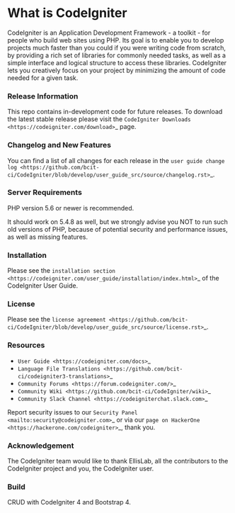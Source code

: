 # What is CodeIgniter

CodeIgniter is an Application Development Framework - a toolkit - for people
who build web sites using PHP. Its goal is to enable you to develop projects
much faster than you could if you were writing code from scratch, by providing
a rich set of libraries for commonly needed tasks, as well as a simple
interface and logical structure to access these libraries. CodeIgniter lets
you creatively focus on your project by minimizing the amount of code needed
for a given task.

### Release Information

This repo contains in-development code for future releases. To download the
latest stable release please visit the `CodeIgniter Downloads
<https://codeigniter.com/download>`_ page.

### Changelog and New Features

You can find a list of all changes for each release in the `user
guide change log <https://github.com/bcit-ci/CodeIgniter/blob/develop/user_guide_src/source/changelog.rst>`_.

### Server Requirements

PHP version 5.6 or newer is recommended.

It should work on 5.4.8 as well, but we strongly advise you NOT to run
such old versions of PHP, because of potential security and performance
issues, as well as missing features.

### Installation

Please see the `installation section <https://codeigniter.com/user_guide/installation/index.html>`_
of the CodeIgniter User Guide.

### License

Please see the `license
agreement <https://github.com/bcit-ci/CodeIgniter/blob/develop/user_guide_src/source/license.rst>`_.

### Resources

-  `User Guide <https://codeigniter.com/docs>`_
-  `Language File Translations <https://github.com/bcit-ci/codeigniter3-translations>`_
-  `Community Forums <https://forum.codeigniter.com/>`_
-  `Community Wiki <https://github.com/bcit-ci/CodeIgniter/wiki>`_
-  `Community Slack Channel <https://codeigniterchat.slack.com>`_

Report security issues to our `Security Panel <mailto:security@codeigniter.com>`_
or via our `page on HackerOne <https://hackerone.com/codeigniter>`_, thank you.

### Acknowledgement

The CodeIgniter team would like to thank EllisLab, all the
contributors to the CodeIgniter project and you, the CodeIgniter user.

### Build

CRUD with CodeIgniter 4 and Bootstrap 4.